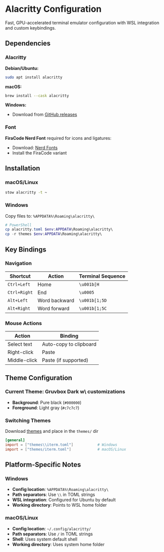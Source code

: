 # Alacritty Configuration

Fast, GPU-accelerated terminal emulator configuration with WSL integration and custom keybindings.

## Dependencies

### Alacritty
**Debian/Ubuntu:**
```bash
sudo apt install alacritty
```
**macOS:**
```bash
brew install --cask alacritty
```
**Windows:**
- Download from [GitHub releases](https://github.com/alacritty/alacritty/releases)

### Font
**FiraCode Nerd Font** required for icons and ligatures:
- Download: [Nerd Fonts](https://github.com/ryanoasis/nerd-fonts/releases)
- Install the FiraCode variant
 
## Installation

### macOS/Linux
```bash
stow alacritty -t ~
```

### Windows
Copy files to: `%APPDATA%\Roaming\alacritty\`
```powershell
# PowerShell
cp alacritty.toml $env:APPDATA\Roaming\alacritty\
cp -r themes $env:APPDATA\Roaming\alacritty\
```

## Key Bindings

### Navigation
| Shortcut | Action | Terminal Sequence |
|----------|--------|--------------------|
| `Ctrl+Left` | Home | `\u001b[H` |
| `Ctrl+Right` | End | `\u0005` |
| `Alt+Left` | Word backward | `\u001b[1;5D` |
| `Alt+Right` | Word forward | `\u001b[1;5C` |

### Mouse Actions
| Action              | Binding |
|---------------------|---------|
| Select text         | Auto-copy to clipboard |
| Right-click         | Paste                |
| Middle-click        | Paste (if supported) |

## Theme Configuration

### Current Theme: Gruvbox Dark w\ customizations
- **Background**: Pure black (`#000000`)
- **Foreground**: Light gray (`#c7c7c7`)

### Switching Themes
Download [themes](https://github.com/alacritty/alacritty-theme) and place in the `themes/` dir
```toml
[general]
import = ["themes\\iterm.toml"]           # Windows
import = ["themes/iterm.toml"]            # macOS/Linux
```

## Platform-Specific Notes

### Windows
- **Config location**: `%APPDATA%\Roaming\alacritty\`
- **Path separators**: Use `\\` in TOML strings
- **WSL integration**: Configured for Ubuntu by default
- **Working directory**: Points to WSL home folder

### macOS/Linux
- **Config location**: `~/.config/alacritty/`
- **Path separators**: Use `/` in TOML strings
- **Shell**: Uses system default shell
- **Working directory**: Uses system home folder
